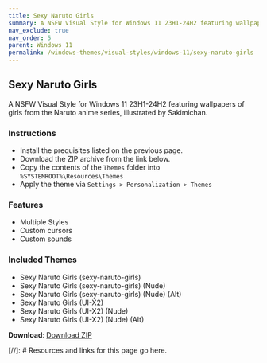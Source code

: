 ```yaml
---
title: Sexy Naruto Girls
summary: A NSFW Visual Style for Windows 11 23H1-24H2 featuring wallpapers of girls from the Naruto anime series, illustrated by Sakimichan.
nav_exclude: true
nav_order: 5
parent: Windows 11
permalink: /windows-themes/visual-styles/windows-11/sexy-naruto-girls
---
```


## Sexy Naruto Girls
A NSFW Visual Style for Windows 11 23H1-24H2 featuring wallpapers of girls from the Naruto anime series, illustrated by Sakimichan.

### Instructions

- Install the prequisites listed on the previous page.
- Download the ZIP archive from the link below.
- Copy the contents of the `Themes` folder into `%SYSTEMROOT%\Resources\Themes`
- Apply the theme via `Settings > Personalization > Themes`

### Features

- Multiple Styles
- Custom cursors
- Custom sounds

### Included Themes

- Sexy Naruto Girls (sexy-naruto-girls)
- Sexy Naruto Girls (sexy-naruto-girls) (Nude)
- Sexy Naruto Girls (sexy-naruto-girls) (Nude) (Alt)
- Sexy Naruto Girls (UI-X2)
- Sexy Naruto Girls (UI-X2) (Nude)
- Sexy Naruto Girls (UI-X2) (Nude) (Alt)

**Download**: [Download ZIP]

<!-- ////////////////////////////////////////////////////////////////////////////////////////////////////////////////////// -->

[//]: # Resources and links for this page go here.

[Preivew]: https://gitlab.com/the-back-room/visual-styles/windows-11/nsfw/sexy-naruto-girls/-/raw/main/Extras/Preview.bmp
[Download ZIP]: https://gitlab.com/the-back-room/visual-styles/windows-11/nsfw/sexy-naruto-girls/-/archive/main/sexy-naruto-girls-main.zip

<!-- ////////////////////////////////////////////////////////////////////////////////////////////////////////////////////// -->

